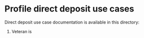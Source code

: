 # Profile direct deposit use cases

Direct deposit use case documentation is available in this directory:

1. Veteran is 
